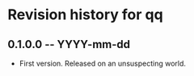# Revision history for qq

## 0.1.0.0 -- YYYY-mm-dd

* First version. Released on an unsuspecting world.
